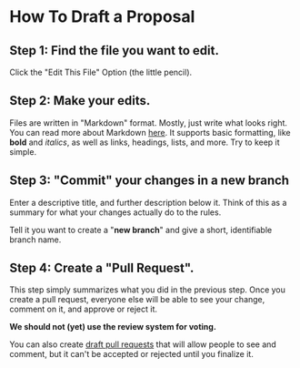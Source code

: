 # How To Draft a Proposal

## Step 1: Find the file you want to edit.

Click the "Edit This File" Option (the little pencil).

## Step 2: Make your edits.

Files are written in "Markdown" format. Mostly, just write what looks right.
You can read more about Markdown 
[here](https://guides.github.com/features/mastering-markdown/). It supports
basic formatting, like **bold** and _italics_, as well as links, headings,
lists, and more. Try to keep it simple.

## Step 3: "Commit" your changes in a new branch

Enter a descriptive title, and further description below it. Think of this as
a summary for what your changes actually do to the rules.

Tell it you want to create a "**new branch**" and give a short, identifiable
branch name.

## Step 4: Create a "Pull Request".

This step simply summarizes what you did in the previous step. Once you create
a pull request, everyone else will be able to see your change, comment on it, 
and approve or reject it.

**We should not (yet) use the review system for voting.**

You can also create
[draft pull requests](https://github.blog/2019-02-14-introducing-draft-pull-requests/)
that will allow people to see and comment, but it can't be accepted or rejected
until you finalize it.

